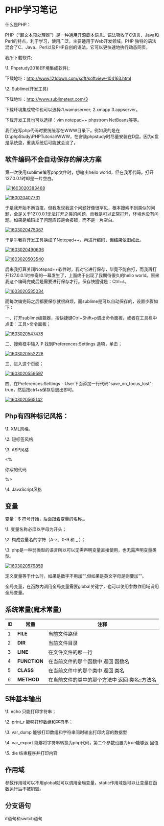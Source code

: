 # PHP学习笔记

 

什么是PHP：

 

PHP（“超文本预处理器”）是一种通用开源脚本语言。语法吸收了C语言、Java和Perl的特点，利于学习，使用广泛，主要适用于Web开发领域。PHP 独特的语法混合了C、Java、Perl以及PHP自创的语法。它可以更快速地执行动态网页。

 

我所下载软件;

 

\1.  Phpstudy2018(环境集成软件);

 

下载地址：http://www.121down.com/soft/softview-104163.html

 

\2.  Sublime(开发工具)

 

下载地址：http://www.sublimetext.com/3

 

下载环境集成软件也可以选择:1.wampserver; 2.xmapp 3.appserver。

 

下载开发工具也可以选择：vim notepad++ phpstrom NetBeans等等。

 

我们在写php代码时要统统写在WWW目录下。例如我的是在D:\phpStudy\PHPTutorial\WWW，在安装phpstudy时尽量安装在D盘。因为c盘是系统盘，重装系统后可能就会没了。

 

## 软件编码不会自动保存的解决方案

 

第一次使用sublime编写php文件时，想输出hello world，但在我写代码，打开127.0.0.1时却是一片空白。

 

​                   [![1603020383468](https://github.com/al1623232873/PicGO/raw/master/img/1603020383468.png)](https://github.com/al1623232873/PicGO/blob/master/img/1603020383468.png)

 

[![160020407731](https://github.com/al1623232873/PicGO/raw/master/img/1603020407731.png)](https://github.com/al1623232873/PicGO/blob/master/img/1603020407731.png)

 

于是我开始不断百度，但我发现我这个问题好像很罕见，根本搜索不到类似的问题，全是关于127.0.0.1无法打开之类的问题，而我是可以正常打开，环境也没有问题。如果是编码出了问题应该是会报错，而不是一片空白。

 

[![1603020475067](https://github.com/al1623232873/PicGO/raw/master/img/1603020475067.png)](https://github.com/al1623232873/PicGO/blob/master/img/1603020475067.png)

 

于是乎我将开发工具换成了Notepad++，再进行编码，但结果依旧如此。

 

[![1603020490636](https://github.com/al1623232873/PicGO/raw/master/img/1603020490636.png)](https://github.com/al1623232873/PicGO/blob/master/img/1603020490636.png)

 

[![1603020503540](https://github.com/al1623232873/PicGO/raw/master/img/1603020503540.png)](https://github.com/al1623232873/PicGO/blob/master/img/1603020503540.png)

 

后来我打算关闭Notepad++软件时，我对它进行保存，毕竟不能白打，而我再打开127.0.0.1时神奇的一幕发生了，上面终于出现了我期待很久的hello world。原来我这个编码完成后是需要进行保存才行。保存快捷键是：Ctrl+s。

 

[![1603020535034](https://github.com/al1623232873/PicGO/raw/master/img/1603020535034.png)](https://github.com/al1623232873/PicGO/blob/master/img/1603020535034.png)

 

而每次编完码之后都要保存就很麻烦，而sublime是可以自动保存的，设置步骤如下：

 

一、打开sublime编辑器，按快捷键Ctrl+Shift+p调出命令面板，或者在工具栏中点击：工具>命令面板；

 

[![1603020547478](https://github.com/al1623232873/PicGO/raw/master/img/1603020547478.png)](https://github.com/al1623232873/PicGO/blob/master/img/1603020547478.png)

 

二、搜索框中输入 P 找到Preferences:Settings 选项，单击；

 

[![1603020552228](https://github.com/al1623232873/PicGO/raw/master/img/1603020552228.png)](https://github.com/al1623232873/PicGO/blob/master/img/1603020552228.png)

 

三、进入这个页面；

 

[![1603020559597](https://github.com/al1623232873/PicGO/raw/master/img/1603020559597.png)](https://github.com/al1623232873/PicGO/blob/master/img/1603020559597.png)

 

四、在Preferences:Settings - User下面添加一行代码"save_on_focus_lost": true，然后按ctrl+s保存后退出即可。

 

[![1603020565142](https://github.com/al1623232873/PicGO/raw/master/img/1603020565142.png)](https://github.com/al1623232873/PicGO/blob/master/img/1603020565142.png)

 

## Php有四种标记风格：

 

\1.   XML风格。

  \2.   短标签风格  

\3.   ASP风格

 

<%

 

你写的代码

 

%>

 

\4.   JavaScript风格

 <script languange="php">   你写的代码  </script> 

## 变量

 

变量：$ 符号开始，后面跟着变量的名称.。

 

\1.   变量名称必须以字母为开头；

 

\2.   构成变量名的字符（A-z、0-9 和 _ ）；

 

\3.   php是一种弱类型的语言所以可以无需声明变量直接使用，也无需声明变量类型。

 

[![1603020579859](https://github.com/al1623232873/PicGO/raw/master/img/1603020579859.png)](https://github.com/al1623232873/PicGO/blob/master/img/1603020579859.png)

 

定义变量等于什么时，如果是数字不用加””,但如果是英文字母是则要加””。

 

全局变量，在函数内调用全局变量需要global关键字，也可以使用参数作用域调用全局变量。

 

## 系统常量(魔术常量)

 

| ID   | 常量         | 注释                                           |
| ---- | ------------ | ---------------------------------------------- |
| 1    | **FILE**     | 当前文件路径                                   |
| 2    | **DIR**      | 当前文件目录                                   |
| 3    | **LINE**     | 在文件文件的那一行                             |
| 4    | **FUNCTION** | 在当前文件的那个函数中 返回 函数名             |
| 5    | **CLASS**    | 在当前文件中的那个类中 返回 类名               |
| 6    | **METHOD**   | 在当前文件的类中的那个方法中 返回 类名::方法名 |

 

## 5种基本输出

 

\1.   echo  只能打印字符串；

 

\2.   print_r 能够打印数组和字符串；

 

\3.   var_dump 能够打印数组和字符串同时输出打印内容的数据型

 

\4.   var_export 能够将字符串转换为php代码，第二个参数设置为true能够返 回值

 

\5.   die 结束程序并打印内容

 

## 作用域

 

参数作用域可以不用global就可以调用全局变量，static作用域是可以让变量在函数运行后不被销毁。

 

## 分支语句

 

if语句和switch语句